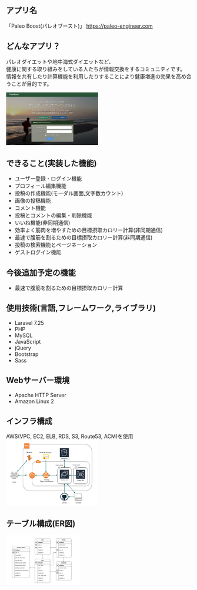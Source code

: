 ## アプリ名
「Paleo Boost(パレオブースト)」
https://paleo-engineer.com

## どんなアプリ？
<p>
パレオダイエットや地中海式ダイエットなど、<br>
健康に関する取り組みをしている人たちが情報交換をするコミュニティです。<br>
情報を共有したり計算機能を利用したりすることにより健康増進の効果を高め合うことが目的です。<br>
</p>
<img src="public/images/top-page-screen.png" alt="トップページのイメージ" style="width: 250px">

## できること(実装した機能)
- ユーザー登録・ログイン機能
- プロフィール編集機能
- 投稿の作成機能(モーダル画面,文字数カウント)
- 画像の投稿機能
- コメント機能
- 投稿とコメントの編集・削除機能
- いいね機能(非同期通信)
- 効率よく筋肉を増やすための目標摂取カロリー計算(非同期通信)
- 最速で腹筋を割るための目標摂取カロリー計算(非同期通信)
- 投稿の検索機能とページネーション
- ゲストログイン機能

## 今後追加予定の機能
- 最速で腹筋を割るための目標摂取カロリー計算

## 使用技術(言語,フレームワーク,ライブラリ)
- Laravel 7.25
- PHP
- MySQL
- JavaScript
- jQuery
- Bootstrap
- Sass

## Webサーバー環境
- Apache HTTP Server
- Amazon Linux 2

## インフラ構成
AWS(VPC, EC2, ELB, RDS, S3, Route53, ACM)を使用
<img src="public/images/aws-infra.png" alt="インフラ構成図" style="width: 250px">

## テーブル構成(ER図)
<img src="public/images/er-diagram.png" alt="ER図" style="width: 200px">